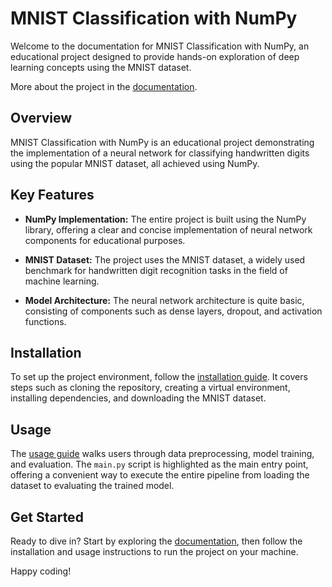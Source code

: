 # MNIST Classification with NumPy

Welcome to the documentation for MNIST Classification with NumPy, an educational project designed to provide hands-on
exploration of deep learning concepts using the MNIST dataset.

More about the project in the [documentation](https://tomislavrekic.github.io/mnist-classification-numpy/).

## Overview

MNIST Classification with NumPy is an educational project demonstrating the implementation of a neural network for
classifying handwritten digits using the popular MNIST dataset, all achieved using NumPy.

## Key Features

- **NumPy Implementation:** The entire project is built using the NumPy library, offering a clear and concise
  implementation of neural network components for educational purposes.

- **MNIST Dataset:** The project uses the MNIST dataset, a widely used benchmark for handwritten digit recognition tasks
  in the field of machine learning.

- **Model Architecture:** The neural network architecture is quite basic, consisting of components such as dense layers,
  dropout, and activation functions.

## Installation

To set up the project environment, follow the [installation guide](https://tomislavrekic.github.io/mnist-classification-numpy/installation.html). It covers steps such as cloning the
repository, creating a virtual environment, installing dependencies, and downloading the MNIST dataset.

## Usage

The [usage guide](https://tomislavrekic.github.io/mnist-classification-numpy/usage.html) walks users through data preprocessing, model training, and evaluation. The `main.py` script
is highlighted as the main entry point, offering a convenient way to execute the entire pipeline from loading the
dataset to evaluating the trained model.

## Get Started

Ready to dive in? Start by exploring the [documentation](https://tomislavrekic.github.io/mnist-classification-numpy/), then follow the installation and usage instructions to
run the project on your machine.

Happy coding!
